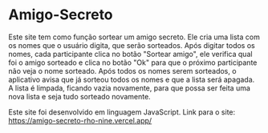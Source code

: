# Amigo-Secreto
Este site tem como função sortear um amigo secreto. Ele cria uma lista com os nomes que o usuário digita, que serão sorteados. Após digitar todos os nomes, cada participante clica no botão "Sortear amigo", ele verifica qual foi o amigo sorteado e clica no botão "Ok" para que o próximo participante não veja o nome sorteado. Após todos os nomes serem sorteados, o aplicativo avisa que já sorteou todos os nomes e que a lista será apagada. A lista é limpada, ficando vazia novamente, para que possa ser feita uma nova lista e seja tudo sorteado novamente.

Este site foi desenvolvido em linguagem JavaScript.
Link para o site: https://amigo-secreto-rho-nine.vercel.app/
